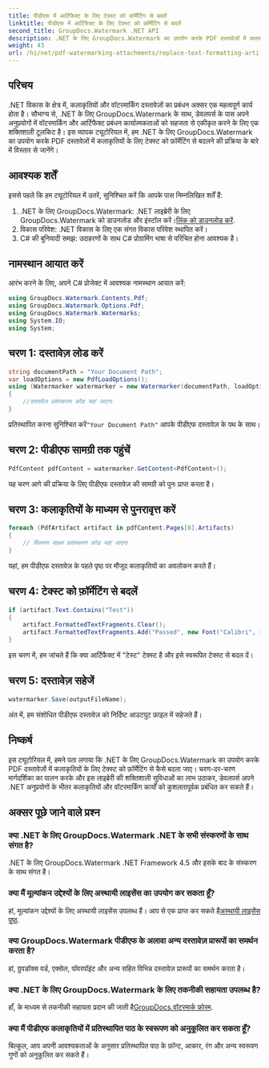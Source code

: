 ```yaml
---
title: पीडीएफ में आर्टिफैक्ट के लिए टेक्स्ट को फ़ॉर्मेटिंग से बदलें
linktitle: पीडीएफ में आर्टिफैक्ट के लिए टेक्स्ट को फ़ॉर्मेटिंग से बदलें
second_title: GroupDocs.Watermark .NET API
description: .NET के लिए GroupDocs.Watermark का उपयोग करके PDF दस्तावेज़ों में कलाकृतियों के लिए टेक्स्ट को फ़ॉर्मेटिंग से बदलने का तरीका जानें। दस्तावेज़ प्रबंधन को सहजता से सुधारें।
weight: 43
url: /hi/net/pdf-watermarking-attachments/replace-text-formatting-artifact-pdf/
---
```

## परिचय
.NET विकास के क्षेत्र में, कलाकृतियों और वॉटरमार्किंग दस्तावेज़ों का प्रबंधन अक्सर एक महत्वपूर्ण कार्य होता है। सौभाग्य से, .NET के लिए GroupDocs.Watermark के साथ, डेवलपर्स के पास अपने अनुप्रयोगों में वॉटरमार्किंग और आर्टिफैक्ट प्रबंधन कार्यात्मकताओं को सहजता से एकीकृत करने के लिए एक शक्तिशाली टूलकिट है। इस व्यापक ट्यूटोरियल में, हम .NET के लिए GroupDocs.Watermark का उपयोग करके PDF दस्तावेज़ों में कलाकृतियों के लिए टेक्स्ट को फ़ॉर्मेटिंग से बदलने की प्रक्रिया के बारे में विस्तार से जानेंगे।
## आवश्यक शर्तें
इससे पहले कि हम ट्यूटोरियल में उतरें, सुनिश्चित करें कि आपके पास निम्नलिखित शर्तें हैं:
1.  .NET के लिए GroupDocs.Watermark: .NET लाइब्रेरी के लिए GroupDocs.Watermark को डाउनलोड और इंस्टॉल करें।[लिंक को डाउनलोड करें](https://releases.groupdocs.com/Watermark/net/).
2. विकास परिवेश: .NET विकास के लिए एक संगत विकास परिवेश स्थापित करें।
3. C# की बुनियादी समझ: उदाहरणों के साथ C# प्रोग्रामिंग भाषा से परिचित होना आवश्यक है।

## नामस्थान आयात करें
आरंभ करने के लिए, अपने C# प्रोजेक्ट में आवश्यक नामस्थान आयात करें:
```csharp
using GroupDocs.Watermark.Contents.Pdf;
using GroupDocs.Watermark.Options.Pdf;
using GroupDocs.Watermark.Watermarks;
using System.IO;
using System;
```
## चरण 1: दस्तावेज़ लोड करें
```csharp
string documentPath = "Your Document Path";
var loadOptions = new PdfLoadOptions();
using (Watermarker watermarker = new Watermarker(documentPath, loadOptions))
{
    //दस्तावेज़ प्रसंस्करण कोड यहां जाएगा
}
```
 प्रतिस्थापित करना सुनिश्चित करें`"Your Document Path"` आपके पीडीएफ दस्तावेज़ के पथ के साथ।
## चरण 2: पीडीएफ सामग्री तक पहुंचें
```csharp
PdfContent pdfContent = watermarker.GetContent<PdfContent>();
```
यह चरण आगे की प्रक्रिया के लिए पीडीएफ दस्तावेज़ की सामग्री को पुनः प्राप्त करता है।
## चरण 3: कलाकृतियों के माध्यम से पुनरावृत्त करें
```csharp
foreach (PdfArtifact artifact in pdfContent.Pages[0].Artifacts)
{
    // विरूपण साक्ष्य प्रसंस्करण कोड यहां जाएगा
}
```
यहां, हम पीडीएफ दस्तावेज़ के पहले पृष्ठ पर मौजूद कलाकृतियों का अवलोकन करते हैं।
## चरण 4: टेक्स्ट को फ़ॉर्मेटिंग से बदलें
```csharp
if (artifact.Text.Contains("Test"))
{
    artifact.FormattedTextFragments.Clear();
    artifact.FormattedTextFragments.Add("Passed", new Font("Calibri", 19, FontStyle.Bold), Color.Red, Color.Aqua);
}
```
इस चरण में, हम जांचते हैं कि क्या आर्टिफैक्ट में "टेस्ट" टेक्स्ट है और इसे स्वरूपित टेक्स्ट से बदल दें।
## चरण 5: दस्तावेज़ सहेजें
```csharp
watermarker.Save(outputFileName);
```
अंत में, हम संशोधित पीडीएफ दस्तावेज़ को निर्दिष्ट आउटपुट फ़ाइल में सहेजते हैं।

## निष्कर्ष
इस ट्यूटोरियल में, हमने पता लगाया कि .NET के लिए GroupDocs.Watermark का उपयोग करके PDF दस्तावेज़ों में कलाकृतियों के लिए टेक्स्ट को फ़ॉर्मेटिंग से कैसे बदला जाए। चरण-दर-चरण मार्गदर्शिका का पालन करके और इस लाइब्रेरी की शक्तिशाली सुविधाओं का लाभ उठाकर, डेवलपर्स अपने .NET अनुप्रयोगों के भीतर कलाकृतियों और वॉटरमार्किंग कार्यों को कुशलतापूर्वक प्रबंधित कर सकते हैं।
## अक्सर पूछे जाने वाले प्रश्न
### क्या .NET के लिए GroupDocs.Watermark .NET के सभी संस्करणों के साथ संगत है?
.NET के लिए GroupDocs.Watermark .NET Framework 4.5 और इसके बाद के संस्करण के साथ संगत है।
### क्या मैं मूल्यांकन उद्देश्यों के लिए अस्थायी लाइसेंस का उपयोग कर सकता हूँ?
 हां, मूल्यांकन उद्देश्यों के लिए अस्थायी लाइसेंस उपलब्ध हैं। आप से एक प्राप्त कर सकते हैं[अस्थायी लाइसेंस पृष्ठ](https://purchase.groupdocs.com/temporary-license/).
### क्या GroupDocs.Watermark पीडीएफ के अलावा अन्य दस्तावेज़ प्रारूपों का समर्थन करता है?
हां, ग्रुपडॉक्स वर्ड, एक्सेल, पॉवरपॉइंट और अन्य सहित विभिन्न दस्तावेज़ प्रारूपों का समर्थन करता है।
### क्या .NET के लिए GroupDocs.Watermark के लिए तकनीकी सहायता उपलब्ध है?
 हाँ, के माध्यम से तकनीकी सहायता प्रदान की जाती है[GroupDocs.वॉटरमार्क फ़ोरम](https://forum.groupdocs.com/c/watermark/19).
### क्या मैं पीडीएफ कलाकृतियों में प्रतिस्थापित पाठ के स्वरूपण को अनुकूलित कर सकता हूँ?
बिल्कुल, आप अपनी आवश्यकताओं के अनुसार प्रतिस्थापित पाठ के फ़ॉन्ट, आकार, रंग और अन्य स्वरूपण गुणों को अनुकूलित कर सकते हैं।